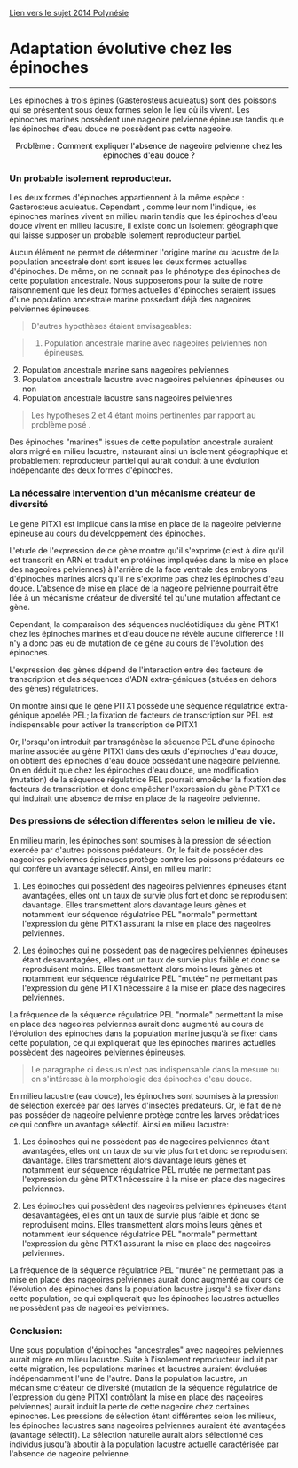 [Lien vers le sujet 2014 Polynésie](http://svt.ac-besancon.fr/bac-s-2014-polynesie/)

# Adaptation évolutive chez les épinoches  
-----  

Les épinoches à trois épines (Gasterosteus aculeatus) sont des poissons qui se présentent sous deux formes selon le lieu où ils vivent. Les épinoches marines possèdent une nageoire pelvienne épineuse tandis que les épinoches d'eau douce ne possèdent pas cette nageoire.

<p style="color:black;text-align:center;font-size:px;">Problème : Comment expliquer l'absence de nageoire pelvienne chez les épinoches d'eau douce ?</p>


### Un probable isolement reproducteur.  

Les deux formes d'épinoches appartiennent à la même espèce : Gasterosteus aculeatus. Cependant , comme leur nom l'indique, les épinoches marines vivent en milieu marin tandis que les épinoches d'eau douce vivent en milieu lacustre, il existe donc un isolement géographique qui laisse supposer un probable isolement reproducteur partiel.

Aucun élément ne permet de déterminer l'origine marine ou lacustre de la population ancestrale dont sont issues les deux formes actuelles d'épinoches. De même, on ne connait pas le phénotype des épinoches de cette population ancestrale. Nous supposerons pour la suite de notre raisonnement que les deux formes actuelles d'épinoches seraient issues d'une population ancestrale marine possédant déjà des nageoires pelviennes épineuses.

>D'autres hypothèses étaient envisageables:  

>1. Population ancestrale marine avec nageoires pelviennes non épineuses.
2. Population ancestrale marine sans nageoires pelviennes 
3. Population ancestrale lacustre avec nageoires pelviennes épineuses ou non
4. Population ancestrale lacustre sans nageoires pelviennes

>Les hypothèses 2 et 4 étant moins pertinentes par rapport au problème posé .

Des épinoches "marines" issues de cette population ancestrale auraient alors migré en milieu lacustre, instaurant ainsi un isolement géographique et probablement reproducteur partiel qui aurait conduit à une évolution indépendante des deux formes d'épinoches.

### La nécessaire intervention d'un mécanisme créateur de diversité

Le gène PITX1 est impliqué dans la mise en place de la nageoire pelvienne épineuse au cours du développement des épinoches. 

L'etude de l'expression de ce gène montre qu'il s'exprime (c'est à dire qu'il est transcrit en ARN et traduit en protéines impliquées dans la mise en place des nageoires pelviennes) à l'arrière de la face ventrale des embryons d'épinoches marines alors qu'il ne s'exprime pas chez les épinoches d'eau douce. L'absence de mise en place de la nageoire pelvienne pourrait être liée à un mécanisme créateur de diversité tel qu'une mutation  affectant ce gène.

Cependant, la comparaison des séquences nucléotidiques du gène PITX1 chez les épinoches marines et d'eau douce ne révèle aucune difference  ! Il n'y a donc pas eu de mutation de ce gène au cours de l'évolution des épinoches.

L'expression des gènes dépend de l'interaction entre des facteurs de transcription et des séquences d'ADN extra-géniques (situées en dehors des gènes) régulatrices. 

On montre ainsi que le gène PITX1 possède une séquence régulatrice extra-génique appelée PEL; la fixation de facteurs de transcription sur PEL est indispensable pour activer la transcription de PITX1

Or, l'orsqu'on introduit par transgénèse la séquence PEL d'une épinoche marine associée au gène  PITX1 dans des œufs d'épinoches d'eau douce,  on obtient des épinoches d'eau douce possédant une nageoire pelvienne. On en déduit que chez les épinoches d'eau douce, une modification (mutation) de la séquence régulatrice PEL pourrait empêcher la fixation des facteurs de transcription et donc empêcher l'expression du gène PITX1 ce qui induirait une absence de mise en place de la nageoire pelvienne.  

### Des pressions de sélection differentes selon le milieu de vie.

En milieu marin, les épinoches sont soumises à la pression de sélection exercée par d'autres poissons prédateurs. Or, le fait de posséder des nageoires pelviennes épineuses protège contre les poissons prédateurs ce qui confère un avantage sélectif.  Ainsi, en milieu marin:  

1. Les épinoches qui possèdent des nageoires pelviennes épineuses étant avantagées, elles ont un taux de survie plus fort et donc se reproduisent davantage. Elles transmettent alors davantage leurs gènes et notamment leur séquence régulatrice PEL "normale" permettant l'expression du gène PITX1 assurant la mise en place des nageoires pelviennes. 

2. Les épinoches qui ne possèdent pas de nageoires pelviennes épineuses étant desavantagées, elles ont un taux de survie plus faible et donc se reproduisent moins. Elles transmettent alors moins leurs gènes et notamment leur séquence régulatrice PEL "mutée" ne permettant pas l'expression du gène PITX1 nécessaire à la mise en place des nageoires pelviennes. 

La fréquence de la séquence régulatrice PEL "normale" permettant la mise en place des nageoires pelviennes aurait donc augmenté au cours de l'évolution des épinoches dans la population marine jusqu'à se fixer dans cette population, ce qui expliquerait que les épinoches marines actuelles possèdent des nageoires pelviennes épineuses.

>Le paragraphe ci dessus n'est pas indispensable dans la mesure ou on s'intéresse à la morphologie des épinoches d'eau douce.



En milieu lacustre (eau douce), les épinoches sont soumises à la pression de sélection exercée par des larves d'insectes prédateurs. Or, le fait de ne pas posséder de nageoire pelvienne  protège contre les larves prédatrices ce qui confère un avantage sélectif.  Ainsi en milieu lacustre:

1. Les épinoches qui ne possèdent pas de nageoires pelviennes étant avantagées, elles ont un taux de survie plus fort et donc se reproduisent davantage. Elles transmettent alors davantage leurs gènes et notamment leur séquence régulatrice PEL mutée ne permettant pas l'expression du gène PITX1 nécessaire à la mise en place des nageoires pelviennes. 

2. Les épinoches qui possèdent des nageoires pelviennes épineuses étant desavantagées, elles ont un taux de survie plus faible et donc se reproduisent moins. Elles transmettent alors moins leurs gènes et notamment leur séquence régulatrice PEL "normale" permettant l'expression du gène PITX1 assurant la mise en place des nageoires pelviennes. 

La fréquence de la séquence régulatrice PEL "mutée" ne permettant pas la mise en place des nageoires pelviennes aurait donc augmenté au cours de l'évolution des épinoches dans la population lacustre jusqu'à se fixer dans cette population, ce qui expliquerait que les épinoches lacustres actuelles ne possèdent pas de nageoires pelviennes.


### Conclusion:

Une sous population d'épinoches "ancestrales" avec nageoires pelviennes aurait migré en milieu lacustre. Suite à l'isolement reproducteur induit par cette migration, les populations marines et lacustres auraient évoluées indépendamment l'une de l'autre. Dans la population lacustre, un mécanisme créateur de diversité (mutation de la séquence régulatrice de l'expression du gène PITX1 contrôlant la mise en place des nageoires pelviennes) aurait induit la perte de cette nageoire chez certaines épinoches. Les pressions de sélection étant différentes selon les milieux, les épinoches lacustres sans nageoires pelviennes auraient été avantagées (avantage sélectif). La sélection naturelle aurait alors sélectionné ces individus jusqu'à aboutir à la population lacustre actuelle caractérisée par l'absence de nageoire pelvienne.

